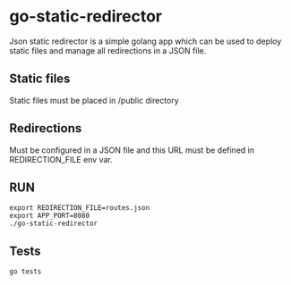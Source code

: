 # go-static-redirector
Json static redirector is a simple golang app which can be used to deploy static files and manage all redirections in a JSON file.

## Static files
Static files must be placed in /public directory

## Redirections
Must be configured in a JSON file and this URL must be defined in REDIRECTION_FILE env var.


## RUN
``` 
export REDIRECTION_FILE=routes.json
export APP_PORT=8080
./go-static-redirector
``` 

## Tests
``` 
go tests
``` 
